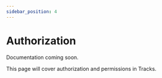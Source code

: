 ```yaml
---
sidebar_position: 4
---
```


# Authorization

Documentation coming soon.

This page will cover authorization and permissions in Tracks.
